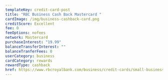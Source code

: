 ```yaml
---
templateKey: credit-card-post
title: "RBC Business Cash Back Mastercard "
cardImage: /img/business-cashback-card.png
creditScore: Excellent
fee: 0
feeOptions: nofees
network: Mastercard
purchaseInterest: "19.99"
balanceTransferInterest: ""
balanceTranferFees: 0
userCategory: business
cardCategory: rewards
rewardType: cashback
href: https://www.rbcroyalbank.com/business/credit-cards/small-business-credit-cards/business-cash-back-mastercard.html
---
```


